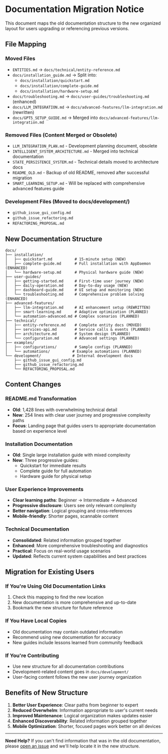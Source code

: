 # Documentation Migration Notice

This document maps the old documentation structure to the new organized layout for users upgrading or referencing previous versions.

## File Mapping

### Moved Files
- `ENTITIES.md` → `docs/technical/entity-reference.md`
- `docs/installation_guide.md` → Split into:
  - `docs/installation/quickstart.md`
  - `docs/installation/complete-guide.md`
  - `docs/installation/hardware-setup.md`
- `docs/troubleshooting.md` → `docs/user-guides/troubleshooting.md` (enhanced)
- `docs/LLM_INTEGRATION.md` → `docs/advanced-features/llm-integration.md` (rewritten)
- `docs/GPT5_SETUP_GUIDE.md` → Merged into `docs/advanced-features/llm-integration.md`

### Removed Files (Content Merged or Obsolete)
- `LLM_INTEGRATION_PLAN.md` - Development planning document, obsolete
- `INTELLIGENT_SYSTEM_ARCHITECTURE.md` - Merged into technical documentation
- `STATE_PERSISTENCE_SYSTEM.md` - Technical details moved to architecture docs
- `README_OLD.md` - Backup of old README, removed after successful migration
- `SMART_LEARNING_SETUP.md` - Will be replaced with comprehensive advanced features guide

### Development Files (Moved to docs/development/)
- `github_issue_gui_config.md`
- `github_issue_refactoring.md`  
- `REFACTORING_PROPOSAL.md`

## New Documentation Structure

```
docs/
├── installation/
│   ├── quickstart.md          # 15-minute setup (NEW)
│   ├── complete-guide.md      # Full installation with AppDaemon (ENHANCED)
│   └── hardware-setup.md      # Physical hardware guide (NEW)
├── user-guides/
│   ├── getting-started.md     # First-time user journey (NEW)
│   ├── daily-operation.md     # Day-to-day usage (NEW)
│   ├── dashboard-guide.md     # UI setup and monitoring (NEW)
│   └── troubleshooting.md     # Comprehensive problem solving (ENHANCED)
├── advanced-features/
│   ├── llm-integration.md     # AI enhancement setup (REWRITTEN)
│   ├── smart-learning.md      # Adaptive optimization (PLANNED)
│   └── automation-advanced.md # Complex scenarios (PLANNED)
├── technical/
│   ├── entity-reference.md    # Complete entity docs (MOVED)
│   ├── services-api.md        # Service calls & events (PLANNED)
│   ├── architecture.md        # System design (PLANNED)
│   └── configuration.md       # Advanced settings (PLANNED)
├── examples/
│   ├── configurations/        # Sample configs (PLANNED)
│   └── automations/          # Example automations (PLANNED)
└── development/              # Internal development docs
    ├── github_issue_gui_config.md
    ├── github_issue_refactoring.md
    └── REFACTORING_PROPOSAL.md
```

## Content Changes

### README.md Transformation
- **Old**: 1,428 lines with overwhelming technical detail
- **New**: 254 lines with clear user journey and progressive complexity paths
- **Focus**: Landing page that guides users to appropriate documentation based on experience level

### Installation Documentation
- **Old**: Single large installation guide with mixed complexity
- **New**: Three progressive guides:
  - Quickstart for immediate results
  - Complete guide for full automation
  - Hardware guide for physical setup

### User Experience Improvements
- **Clear learning paths**: Beginner → Intermediate → Advanced
- **Progressive disclosure**: Users see only relevant complexity
- **Better navigation**: Logical grouping and cross-references
- **Mobile-friendly**: Shorter pages, scannable content

### Technical Documentation
- **Consolidated**: Related information grouped together
- **Enhanced**: More comprehensive troubleshooting and diagnostics
- **Practical**: Focus on real-world usage scenarios
- **Updated**: Reflects current system capabilities and best practices

## Migration for Existing Users

### If You're Using Old Documentation Links
1. Check this mapping to find the new location
2. New documentation is more comprehensive and up-to-date
3. Bookmark the new structure for future reference

### If You Have Local Copies
- Old documentation may contain outdated information
- Recommend using new documentation for accuracy
- New guides include lessons learned from community feedback

### If You're Contributing
- Use new structure for all documentation contributions
- Development-related content goes in `docs/development/`
- User-facing content follows the new user journey organization

## Benefits of New Structure

1. **Better User Experience**: Clear paths from beginner to expert
2. **Reduced Overwhelm**: Information appropriate to user's current needs
3. **Improved Maintenance**: Logical organization makes updates easier
4. **Enhanced Discoverability**: Related information grouped together
5. **Mobile Optimization**: Shorter, focused pages work better on all devices

---

**Need Help?** If you can't find information that was in the old documentation, please [open an issue](https://github.com/JakeTheRabbit/HA-Irrigation-Strategy/issues) and we'll help locate it in the new structure.